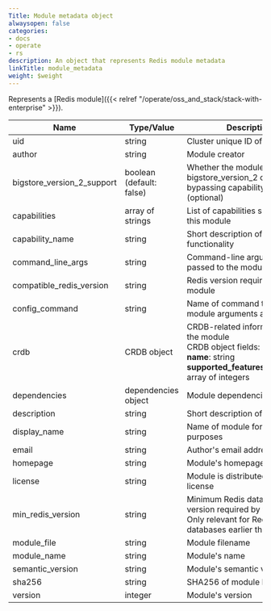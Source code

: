 ```yaml
---
Title: Module metadata object
alwaysopen: false
categories:
- docs
- operate
- rs
description: An object that represents Redis module metadata
linkTitle: module_metadata
weight: $weight
---
```


Represents a [Redis module]({{< relref "/operate/oss_and_stack/stack-with-enterprise" >}}).

| Name | Type/Value | Description |
|------|------------|-------------|
| uid | string | Cluster unique ID of module |
| author | string | Module creator |
| bigstore_version_2_support | boolean (default: false) | Whether the module supports bigstore_version_2 capability, bypassing capability validation (optional) |
| capabilities | array of strings | List of capabilities supported by this module |
| capability_name | string | Short description of module functionality |
| command_line_args | string | Command-line arguments passed to the module |
| compatible_redis_version | string | Redis version required by this module |
| config_command | string | Name of command to configure module arguments at runtime |
| crdb | CRDB object | CRDB-related information about the module<br />CRDB object fields:<br />**name**: string<br />**supported_featureset_versions**: array of integers |
| dependencies | dependencies object | Module dependencies |
| description | string | Short description of the module |
| display_name | string | Name of module for display purposes |
| email | string | Author's email address |
| homepage | string | Module's homepage |
| license | string | Module is distributed under this license |
| min_redis_version | string | Minimum Redis database version required by this module. Only relevant for Redis databases earlier than v7.4. |
| module_file | string | Module filename |
| module_name | string | Module's name |
| semantic_version | string | Module's semantic version |
| sha256 | string | SHA256 of module binary |
| version | integer | Module's version |
